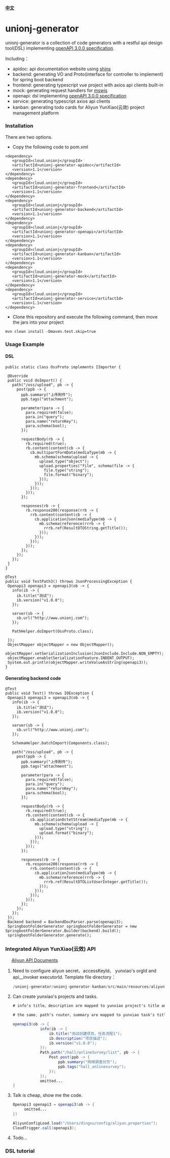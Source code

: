 #### [中文](./README_zh.md)
# unionj-generator
unionj-generator is a collection of code generators with a restful api design tool(DSL) implementing 
[openAPI 3.0.0 specification](http://spec.openapis.org/oas/v3.0.3).

Including：
- apidoc: api documentation website using [shins](https://github.com/mermade/shins)
- backend: generating VO and Proto(interface for controller to implement) for spring boot backend
- frontend: generating typescript vue project with axios api clients built-in 
- mock: generating request handlers for [mswjs](https://github.com/mswjs/msw) 
- openapi: dsl implementing [openAPI 3.0.0 specification](http://spec.openapis.org/oas/v3.0.3)
- service: generating typescript axios api clients
- kanban: generating todo cards for Aliyun YunXiao(云效) project management platform 

### Installation
There are two options.
- Copy the following code to pom.xml
```
<dependency>
   <groupId>cloud.unionj</groupId>
   <artifactId>unionj-generator-apidoc</artifactId>
   <version>1.1</version>
</dependency>
<dependency>
   <groupId>cloud.unionj</groupId>
   <artifactId>unionj-generator-frontend</artifactId>
   <version>1.1</version>
</dependency>
<dependency>
   <groupId>cloud.unionj</groupId>
   <artifactId>unionj-generator-backend</artifactId>
   <version>1.1</version>
</dependency>
<dependency>
   <groupId>cloud.unionj</groupId>
   <artifactId>unionj-generator-openapi</artifactId>
   <version>1.1</version>
</dependency>
<dependency>
   <groupId>cloud.unionj</groupId>
   <artifactId>unionj-generator-kanban</artifactId>
   <version>1.1</version>
</dependency>
<dependency>
   <groupId>cloud.unionj</groupId>
   <artifactId>unionj-generator-mock</artifactId>
   <version>1.1</version>
</dependency>
<dependency>
   <groupId>cloud.unionj</groupId>
   <artifactId>unionj-generator-service</artifactId>
   <version>1.1</version>
</dependency>
```

- Clone this repository and execute the following command, then move the jars into your project
```
mvn clean install -Dmaven.test.skip=true
```

### Usage Example
#### DSL
```
public static class OssProto implements IImporter {

 @Override
 public void doImport() {
   path("/oss/upload", pb -> {
     post(ppb -> {
       ppb.summary("上传附件");
       ppb.tags("attachment");

       parameter(para -> {
         para.required(false);
         para.in("query");
         para.name("returnKey");
         para.schema(bool);
       });

       requestBody(rb -> {
         rb.required(true);
         rb.content(content(cb -> {
           cb.multipartFormData(mediaType(mb -> {
             mb.schema(schema(upload -> {
               upload.type("object");
               upload.properties("file", schema(file -> {
                 file.type("string");
                 file.format("binary");
               }));
             }));
           }));
         }));
       });

       responses(rb -> {
         rb.response200(response(rrb -> {
           rrb.content(content(cb -> {
             cb.applicationJson(mediaType(mb -> {
               mb.schema(reference(rrrb -> {
                 rrrb.ref(ResultDTOString.getTitle());
               }));
             }));
           }));
         }));
       });
     });
   });
 }
}

@Test
public void TestPath3() throws JsonProcessingException {
 Openapi3 openapi3 = openapi3(ob -> {
   info(ib -> {
     ib.title("测试");
     ib.version("v1.0.0");
   });

   server(sb -> {
     sb.url("http://www.unionj.com");
   });

   PathHelper.doImport(OssProto.class);

 });
 ObjectMapper objectMapper = new ObjectMapper();
 objectMapper.setSerializationInclusion(JsonInclude.Include.NON_EMPTY);
 objectMapper.enable(SerializationFeature.INDENT_OUTPUT);
 System.out.println(objectMapper.writeValueAsString(openapi3));
}
```
#### Generating backend code
```
@Test
public void Test() throws IOException {
 Openapi3 openapi3 = openapi3(ob -> {
   info(ib -> {
     ib.title("测试");
     ib.version("v1.0.0");
   });

   server(sb -> {
     sb.url("http://www.unionj.com");
   });

   SchemaHelper.batchImport(Components.class);

   path("/oss/upload", pb -> {
     post(ppb -> {
       ppb.summary("上传附件");
       ppb.tags("attachment");

       parameter(para -> {
         para.required(false);
         para.in("query");
         para.name("returnKey");
         para.schema(bool);
       });

       requestBody(rb -> {
         rb.required(true);
         rb.content(content(cb -> {
           cb.applicationOctetStream(mediaType(mb -> {
             mb.schema(schema(upload -> {
               upload.type("string");
               upload.format("binary");
             }));
           }));
         }));
       });

       responses(rb -> {
         rb.response200(response(rrb -> {
           rrb.content(content(cb -> {
             cb.applicationJson(mediaType(mb -> {
               mb.schema(reference(rrrb -> {
                 rrrb.ref(ResultDTOListUserInteger.getTitle());
               }));
             }));
           }));
         }));
       });
     });
   });
 });
 Backend backend = BackendDocParser.parse(openapi3);
 SpringbootFolderGenerator springbootFolderGenerator = new SpringbootFolderGenerator.Builder(backend).build();
 springbootFolderGenerator.generate();
```

### Integrated Aliyun YunXiao(云效) API

      [Aliyun API Documents](https://help.aliyun.com/document_detail/179127.html?spm=a2c4g.11186623.6.701.14a335b5pN0T3H)

1. Need to configure aliyun secret、accessKeyId、 yunxiao's orgId and api__invoker executorId. Template file directory：
   
   ```java
   /unionj-generator/unionj-generator-kanban/src/main/resources/aliyun.template.properties
   ```

2. Can create yunxiao's projects and tasks.
   
   ```java
   # info's title、description are mapped to yunxiao project's title and description
   
   # the same, path's router、summary are mapped to yunxiao task's title and description
   
   openapi3(ob -> {
               info(ib -> {
                   ib.title("测试创建项目、任务流程1");
                   ib.description("项目描述");
                   ib.version("v1.0.0");
               });
               Path.path("/hall/onlineSurvey/list", pb -> {
                   Post.post(ppb -> {
                       ppb.summary("网络调查分页");
                       ppb.tags("hall_onlinesurvey");
                   });
               });
               omitted...
   }
   ```

3. Talk is cheap, show me the code.
   
   ```java
   Openapi3 openapi3 = openapi3(ob -> {
        omitted...
   })
   
   AliyunConfigLoad.load("/Users/dingxu/config/aliyun.properties");
   CloudTrigger.call(openapi3);
   ```

4. Todo...

### DSL tutorial

